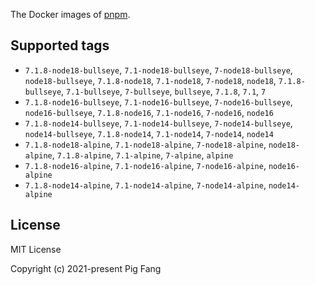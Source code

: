 The Docker images of [pnpm](https://pnpm.io).

## Supported tags

- `7.1.8-node18-bullseye`, `7.1-node18-bullseye`, `7-node18-bullseye`, `node18-bullseye`, `7.1.8-node18`, `7.1-node18`, `7-node18`, `node18`, `7.1.8-bullseye`, `7.1-bullseye`, `7-bullseye`, `bullseye`, `7.1.8`, `7.1`, `7`
- `7.1.8-node16-bullseye`, `7.1-node16-bullseye`, `7-node16-bullseye`, `node16-bullseye`, `7.1.8-node16`, `7.1-node16`, `7-node16`, `node16`
- `7.1.8-node14-bullseye`, `7.1-node14-bullseye`, `7-node14-bullseye`, `node14-bullseye`, `7.1.8-node14`, `7.1-node14`, `7-node14`, `node14`
- `7.1.8-node18-alpine`, `7.1-node18-alpine`, `7-node18-alpine`, `node18-alpine`, `7.1.8-alpine`, `7.1-alpine`, `7-alpine`, `alpine`
- `7.1.8-node16-alpine`, `7.1-node16-alpine`, `7-node16-alpine`, `node16-alpine`
- `7.1.8-node14-alpine`, `7.1-node14-alpine`, `7-node14-alpine`, `node14-alpine`

## License

MIT License

Copyright (c) 2021-present Pig Fang

